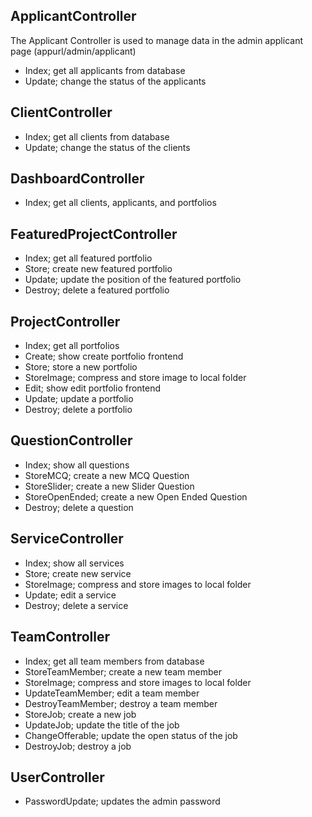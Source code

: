 ## ApplicantController
The Applicant Controller is used to manage data in the admin applicant page (appurl/admin/applicant)
- Index; get all applicants from database
- Update; change the status of the applicants

## ClientController
- Index; get all clients from database
- Update; change the status of the clients

## DashboardController
- Index; get all clients, applicants, and portfolios

## FeaturedProjectController
- Index; get all featured portfolio
- Store; create new featured portfolio
- Update; update the position of the featured portfolio
- Destroy; delete a featured portfolio

## ProjectController
- Index; get all portfolios
- Create; show create portfolio frontend
- Store; store a new portfolio
- StoreImage; compress and store image to local folder
- Edit; show edit portfolio frontend
- Update; update a portfolio
- Destroy; delete a portfolio

## QuestionController
- Index; show all questions
- StoreMCQ; create a new MCQ Question
- StoreSlider; create a new Slider Question
- StoreOpenEnded; create a new Open Ended Question
- Destroy; delete a question

## ServiceController
- Index; show all services
- Store; create new service
- StoreImage; compress and store images to local folder
- Update; edit a service
- Destroy; delete a service

## TeamController
- Index; get all team members from database
- StoreTeamMember; create a new team member
- StoreImage; compress and store images to local folder
- UpdateTeamMember; edit a team member
- DestroyTeamMember; destroy a team member
- StoreJob; create a new job
- UpdateJob; update the title of the job
- ChangeOfferable; update the open status of the job
- DestroyJob; destroy a job

## UserController
- PasswordUpdate; updates the admin password
